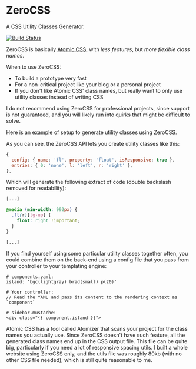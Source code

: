 # ZeroCSS

A CSS Utility Classes Generator.

[![Build Status](https://travis-ci.org/verekia/zerocss.svg?branch=master)](https://travis-ci.org/verekia/zerocss)

ZeroCSS is basically [Atomic CSS](http://acss.io/), with *less features*, but *more flexible class names*.

When to use ZeroCSS:
- To build a prototype very fast
- For a non-critical project like your blog or a personal project
- If you don't like Atomic CSS' class names, but really want to only use utility classes instead of writing CSS

I do not recommend using ZeroCSS for professional projects, since support is not guaranteed, and you will likely run into quirks that might be difficult to solve.

Here is an [example](https://github.com/verekia/zerocss/tree/master/src/example) of setup to generate utility classes using ZeroCSS.

As you can see, the ZeroCSS API lets you create utility classes like this:
```javascript
{
  config: { name: 'fl', property: 'float', isResponsive: true },
  entries: { 0: 'none', l: 'left', r: 'right' },
},
```

Which will generate the following extract of code (double backslash removed for readability):

```css
[...]

@media (min-width: 992px) {
  .fl(r)[lg-up] {
    float: right !important;
  }
}

[...]
```

If you find yourself using some particular utility classes together often, you could combine them
on the back-end using a config file that you pass from your controller to your templating engine:

```
# components.yaml:
island: 'bgc(lightgray) brad(small) p(20)'

# Your controller:
// Read the YAML and pass its content to the rendering context as `component`

# sidebar.mustache:
<div class="{{ component.island }}">
```

Atomic CSS has a tool called Atomizer that scans your project for the class names you actually use. Since ZeroCSS doesn't have such feature, all the generated class names end up in the CSS output file. This file can be quite big, particularly if you need a lot of responsive spacing utils. I built a whole website using ZeroCSS only, and the utils file was roughly 80kb (with no other CSS file needed), which is still quite reasonable to me.
